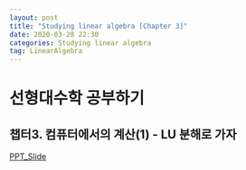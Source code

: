 ```yaml
---
layout: post
title: "Studying linear algebra [Chapter 3]"
date: 2020-03-28 22:30
categories: Studying linear algebra
tag: LinearAlgebra
---
```


# 선형대수학 공부하기
## 챕터3. 컴퓨터에서의 계산(1) - LU 분해로 가자  

[PPT_Slide](https://star6973.github.io/reveal.js/slide/linear-algebra-chapter-3.html)
